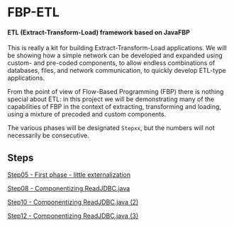 FBP-ETL
=======

#### ETL (Extract-Transform-Load) framework based on JavaFBP

This is really a kit for building Extract-Transform-Load applications.  We will be showing how a simple network can be developed and expanded using custom- and pre-coded components, to allow endless combinations of databases, files, and network communication, to quickly develop ETL-type applications. 

From the point of view of Flow-Based Programming (FBP) there is nothing special about ETL:  in this project we will be demonstrating many of the capabilities of FBP in the context of extracting, transforming and loading, using a mixture of precoded and custom components.

The various phases will be designated `Stepxx`, but the numbers will not necessarily be consecutive.

## Steps

[Step05 - First phase - little externalization](src/com/jpaulmorrison/Step05/)

[Step08 - Componentizing ReadJDBC.java](src/com/jpaulmorrison/Step08/)

[Step10 - Componentizing ReadJDBC.java (2)](src/com/jpaulmorrison/Step10/)

[Step12 - Componentizing ReadJDBC.java (3)](src/com/jpaulmorrison/Step12/)

